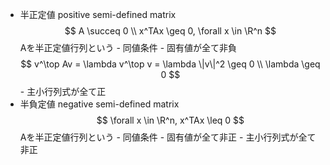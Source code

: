 - 半正定値 positive semi-defined matrix
            $$ A \succeq 0 \\ x^TAx \geq 0, \forall x \in \R^n $$
            Aを半正定値行列という
            - 同値条件
                - 固有値が全て非負
                    $$ v^\top Av = \lambda v^\top v = \lambda \|v\|^2 \geq 0 \\ \lambda \geq 0 $$
                - 主小行列式が全て正
- 半負定値 negative semi-defined matrix
            $$ \forall x \in \R^n, x^TAx \leq 0 $$
            Aを半正定値行列という
            - 同値条件
                - 固有値が全て非正
                - 主小行列式が全て非正